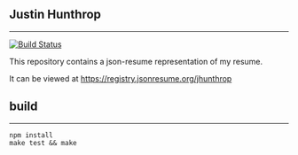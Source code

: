 ## Justin Hunthrop
---
[![Build Status](https://travis-ci.org/jhunthrop/resume.svg?branch=master)](https://travis-ci.org/jhunthrop/resume)

This repository contains a json-resume representation of my resume.

It can be viewed at https://registry.jsonresume.org/jhunthrop


## build
---
```
npm install
make test && make
```
